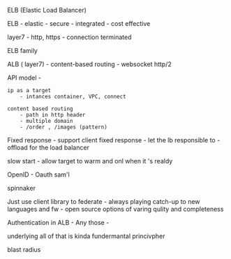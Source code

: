 ELB (Elastic Load Balancer)




ELB
    - elastic
    - secure
    - integrated
    - cost effective

layer7
    - http, https
    - connection terminated 

ELB family

ALB ( layer7)
    - content-based routing
    - websocket http/2
   
API model
    - 

    ip as a target
        - intances container, VPC, connect

    content based routing
        - path in http header
        - multiple domain
        - /order , /images (pattern)


Fixed response
    - support client fixed response
    - let the lb responsible to 
    - offload for the load balancer

slow start
    - allow target to warm and onl when it 's realdy

OpenID
    - Oauth
sam'l

spinnaker

Just use client library to federate
    - always playing catch-up to new languages and fw
    - open source options of varing qulity and completeness

Authentication in ALB
    - Any those 
    - 


underlying all of that is kinda fundermantal princivpher



blast radius 

